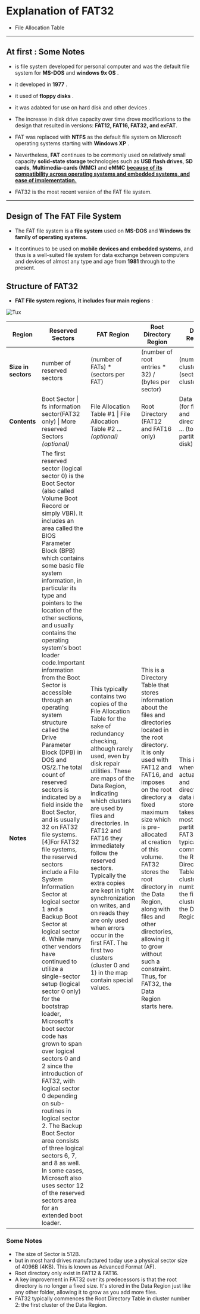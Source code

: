 # Explanation of FAT32

- File Allocation Table

---

## At first : Some Notes

- is file system developed for personal computer and was the default file system for **MS-DOS** and **windows 9x OS** .

- it developed in **1977** .

- it used of **floppy disks** .

- it was adabted for use on hard disk and other devices .

- The increase in disk drive capacity over time drove modifications to the design that resulted in versions: **FAT12, FAT16, FAT32, and exFAT**.

- FAT was replaced with **NTFS** as the default file system on Microsoft operating systems starting with **Windows XP** .

- Nevertheless, **FAT** continues to be commonly used on relatively small capacity **solid-state storage** technologies such as **USB flash drives**, **SD cards**, **Multimedia-cards (MMC)** and **eMMC** <u> **because of its compatibility across operating systems and embedded systems, and ease of implementation.** </u>

- FAT32 is the most recent version of the FAT file system.

---

## Design of The FAT File System

- The FAT file system is a **file system** used on **MS-DOS** and **Windows 9x family of operating systems**.

- It continues to be used on **mobile devices and embedded systems**, and thus is a well-suited file system for data exchange between computers and devices of almost any type and age from **1981** through to the present.

## Structure of FAT32

- **FAT File system regions, it includes four main regions** :

![Tux](./img/fat16-vs-fat32.avif)

| **Region** | Reserved Sectors | FAT Region | Root Directory Region | Data Region |
|---|---|---|---|---|
| **Size in sectors**| number of reserved sectors| (number of FATs) * (sectors per FAT) | (number of root entries * 32) / (bytes per sector) | (number of clusters) * (sectors per cluster) |
| **Contents** | Boot Sector \| fs information sector(FAT32 only) \| More reserved Sectors *(optional)* | File Allocation Table #1 \| File Allocation Table #2 ... *(optional)*| Root Directory (FAT12 and FAT16 only) | Data Region (for files and directories) ... (to end of partition or disk) |
| **Notes** | The first reserved sector (logical sector 0) is the Boot Sector (also called Volume Boot Record or simply VBR). It includes an area called the BIOS Parameter Block (BPB) which contains some basic file system information, in particular its type and pointers to the location of the other sections, and usually contains the operating system's boot loader code.Important information from the Boot Sector is accessible through an operating system structure called the Drive Parameter Block (DPB) in DOS and OS/2.The total count of reserved sectors is indicated by a field inside the Boot Sector, and is usually 32 on FAT32 file systems.[4]For FAT32 file systems, the reserved sectors include a File System Information Sector at logical sector 1 and a Backup Boot Sector at logical sector 6. While many other vendors have continued to utilize a single-sector setup (logical sector 0 only) for the bootstrap loader, Microsoft's boot sector code has grown to span over logical sectors 0 and 2 since the introduction of FAT32, with logical sector 0 depending on sub-routines in logical sector 2. The Backup Boot Sector area consists of three logical sectors 6, 7, and 8 as well. In some cases, Microsoft also uses sector 12 of the reserved sectors area for an extended boot loader. | This typically contains two copies of the File Allocation Table for the sake of redundancy checking, although rarely used, even by disk repair utilities. These are maps of the Data Region, indicating which clusters are used by files and directories. In FAT12 and FAT16 they immediately follow the reserved sectors. Typically the extra copies are kept in tight synchronization on writes, and on reads they are only used when errors occur in the first FAT. The first two clusters (cluster 0 and 1) in the map contain special values.  | This is a Directory Table that stores information about the files and directories located in the root directory. It is only used with FAT12 and FAT16, and imposes on the root directory a fixed maximum size which is pre-allocated at creation of this volume. FAT32 stores the root directory in the Data Region, along with files and other directories, allowing it to grow without such a constraint. Thus, for FAT32, the Data Region starts here. | This is where the actual file and directory data is stored and takes up most of the partition. FAT32 typically commences the Root Directory Table in cluster number 2: the first cluster of the Data Region. |

### Some Notes

- The size of Sector is 512B.
- but in most hard drives manufactured today use a physical sector size of 4096B (4KB). This is known as Advanced Format (AF).
- Root directory only exist in FAT12 & FAT16.
- A key improvement in FAT32 over its predecessors is that the root directory is no longer a fixed size. It's stored in the Data Region just like any other folder, allowing it to grow as you add more files.
- FAT32 typically commences the Root Directory Table in cluster number 2: the first cluster of the Data Region.

